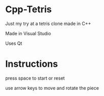 # Cpp-Tetris

Just my try at a tetris clone made in C++

Made in Visual Studio 

Uses Qt

# Instructions
press space to start or reset

use arrow keys to move and rotate the piece
